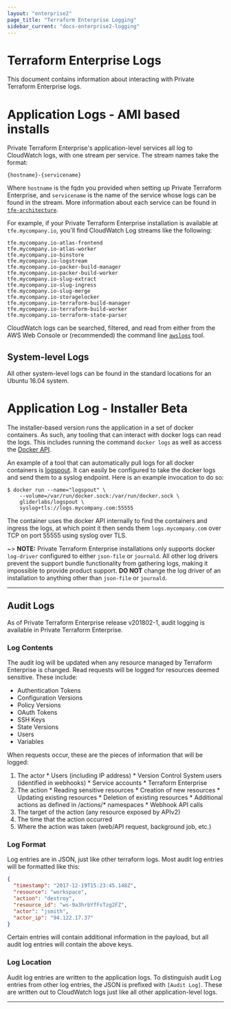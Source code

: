```yaml
---
layout: "enterprise2"
page_title: "Terraform Enterprise Logging"
sidebar_current: "docs-enterprise2-logging"
---
```


# Terraform Enterprise Logs

This document contains information about interacting with Private Terraform Enterprise logs.

# Application Logs - AMI based installs

Private Terraform Enterprise's application-level services all log to CloudWatch logs, with one stream per service. The stream names take the format:

```
{hostname}-{servicename}
```

Where `hostname` is the fqdn you provided when setting up Private Terraform Enterprise, and `servicename` is the name of the service whose logs can be found in the stream. More information about each service can be found in [`tfe-architecture`](#private-terraform-enterprise-architecture).

For example, if your Private Terraform Enterprise installation is available at `tfe.mycompany.io`, you'll find CloudWatch Log streams like the following:

```
tfe.mycompany.io-atlas-frontend
tfe.mycompany.io-atlas-worker
tfe.mycompany.io-binstore
tfe.mycompany.io-logstream
tfe.mycompany.io-packer-build-manager
tfe.mycompany.io-packer-build-worker
tfe.mycompany.io-slug-extract
tfe.mycompany.io-slug-ingress
tfe.mycompany.io-slug-merge
tfe.mycompany.io-storagelocker
tfe.mycompany.io-terraform-build-manager
tfe.mycompany.io-terraform-build-worker
tfe.mycompany.io-terraform-state-parser
```

CloudWatch logs can be searched, filtered, and read from either from the AWS Web Console or (recommended) the command line [`awslogs`](https://github.com/jorgebastida/awslogs) tool.

## System-level Logs

All other system-level logs can be found in the standard locations for an Ubuntu 16.04 system.

# Application Log - Installer Beta

The installer-based version runs the application in a set of docker containers. As such, any tooling that can interact with docker logs
can read the logs. This includes running the command `docker logs` as well as access the [Docker API](https://docs.docker.com/engine/api/v1.36/#operation/ContainerLogs).

An example of a tool that can automatically pull logs for all docker containers is [logspout](https://github.com/gliderlabs/logspout).
It can easily be configured to take the docker logs and send them to a syslog endpoint. Here is an example invocation to do so:

```shell
$ docker run --name="logspout" \
	--volume=/var/run/docker.sock:/var/run/docker.sock \
	gliderlabs/logspout \
	syslog+tls://logs.mycompany.com:55555
```

The container uses the docker API internally to find the containers and ingress the logs, at which point it then sends
them `logs.mycompany.com` over TCP on port 55555 using syslog over TLS.

~> **NOTE:** Private Terraform Enterprise installations only supports docker `log-driver` configured to either `json-file` or `journald`.
   All other log drivers prevent the support bundle functionality from gathering logs, making it
   impossible to provide product support. **DO NOT** change the log driver of an installation to anything other than `json-file` or `journald`.

---

## Audit Logs

As of Private Terraform Enterprise release v201802-1, audit logging is available in Private Terraform Enterprise. 

### Log Contents

The audit log will be updated when any resource managed by Terraform Enterprise is changed. Read requests will be logged for resources deemed sensitive. These include:

  * Authentication Tokens
  * Configuration Versions
  * Policy Versions
  * OAuth Tokens
  * SSH Keys
  * State Versions
  * Users
  * Variables


When requests occur, these are the pieces of information that will be logged:

  1. The actor
    * Users (including IP address)
    * Version Control System users (identified in webhooks)
    * Service accounts
    * Terraform Enterprise
  2. The action
    * Reading sensitive resources
    * Creation of new resources
    * Updating existing resources
    * Deletion of existing resources
    * Additional actions as defined in /actions/* namespaces
    * Webhook API calls
  3. The target of the action (any resource exposed by APIv2)
  4. The time that the action occurred
  5. Where the action was taken (web/API request, background job, etc.)

### Log Format

Log entries are in JSON, just like other terraform logs. Most audit log entries will be formatted like this: 

``` json
{
  "timestamp": "2017-12-19T15:23:45.148Z",
  "resource": "workspace",
  "action": "destroy",
  "resource_id": "ws-9a3hrbYfFsTzg2FZ",
  "actor": "jsmith",
  "actor_ip": "94.122.17.37"
}
```

Certain entries will contain additional information in the payload, but all audit log entries will contain the above keys.

### Log Location

Audit log entries are written to the application logs. To distinguish audit Log entries from other log entries, the JSON is prefixed with `[Audit Log]`. These are written out to CloudWatch logs just like all other application-level logs.

---

